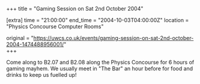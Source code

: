 +++
title = "Gaming Session on Sat 2nd October 2004"

[extra]
time = "21:00:00"
end_time = "2004-10-03T04:00:00Z"
location = "Physics Concourse Computer Rooms"

original = "https://uwcs.co.uk/events/gaming-session-on-sat-2nd-october-2004-1474488956001/"    
+++

Come along to B2.07 and B2.08 along the Physics Concourse for 6 hours of gaming mayhem. We usually meet in "The Bar" an hour before for food and drinks to keep us fuelled up\!

